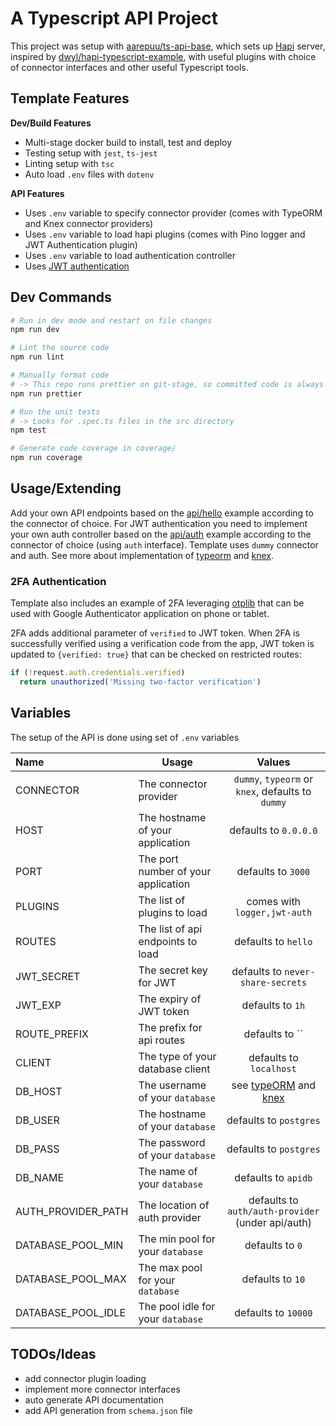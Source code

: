 # A Typescript API Project

This project was setup with [aarepuu/ts-api-base](https://github.com/ts-api-base), which sets up [Hapi](https://hapi.dev/) server, inspired by [dwyl/hapi-typescript-example](https://github.com/dwyl/hapi-typescript-example), with useful plugins with choice of connector interfaces and other useful Typescript tools.

## Template Features

**Dev/Build Features**

- Multi-stage docker build to install, test and deploy
- Testing setup with `jest`, `ts-jest`
- Linting setup with `tsc`
- Auto load `.env` files with `dotenv`

**API Features**

- Uses `.env` variable to specify connector provider (comes with TypeORM and Knex connector providers)
- Uses `.env` variable to load hapi plugins (comes with Pino logger and JWT Authentication plugin)
- Uses `.env` variable to load authentication controller
- Uses [JWT authentication](https://github.com/dwyl/hapi-auth-jwt2)

## Dev Commands

```bash
# Run in dev mode and restart on file changes
npm run dev

# Lint the source code
npm run lint

# Manually format code
# -> This repo runs prettier on git-stage, so committed code is always formatted
npm run prettier

# Run the unit tests
# -> Looks for .spec.ts files in the src directory
npm test

# Generate code coverage in coverage/
npm run coverage
```

## Usage/Extending

Add your own API endpoints based on the [api/hello](src/api/hello) example according to the connector of choice. For JWT authentication you need to implement your own auth controller based on the [api/auth](src/api/auth) example according to the connector of choice (using `auth` interface). Template uses `dummy` connector and auth. See more about implementation of [typeorm](https://typeorm.io) and [knex](http://knexjs.org/).

### 2FA Authentication

Template also includes an example of 2FA leveraging [otplib](https://github.com/yeojz/otplib) that can be used with Google Authenticator application on phone or tablet.

2FA adds additional parameter of `verified` to JWT token. When 2FA is successfully verified using a verification code from the app, JWT token is updated to `{verified: true}` that can be checked on restricted routes:

```js
if (!request.auth.credentials.verified)
  return unauthorized('Missing two-factor verification')
```

## Variables

The setup of the API is done using set of `.env` variables

| Name               | Usage                               |                                                       Values                                                       |
| :----------------- | ----------------------------------- | :----------------------------------------------------------------------------------------------------------------: |
| CONNECTOR          | The connector provider              |                                 `dummy`, `typeorm` or `knex`, defaults to `dummy`                                  |
| HOST               | The hostname of your application    |                                               defaults to `0.0.0.0`                                                |
| PORT               | The port number of your application |                                                 defaults to `3000`                                                 |
| PLUGINS            | The list of plugins to load         |                                            comes with `logger,jwt-auth`                                            |
| ROUTES             | The list of api endpoints to load   |                                                defaults to `hello`                                                 |
| JWT_SECRET         | The secret key for JWT              |                                         defaults to `never-share-secrets`                                          |
| JWT_EXP            | The expiry of JWT token             |                                                  defaults to `1h`                                                  |
| ROUTE_PREFIX       | The prefix for api routes           |                                                   defaults to ``                                                   |
| CLIENT             | The type of your database client    |                                              defaults to `localhost`                                               |
| DB_HOST            | The username of your `database`     | see [typeORM](https://typeorm.io/#/undefined/creating-a-connection-to-the-database) and [knex](http://knexjs.org/) |
| DB_USER            | The hostname of your `database`     |                                               defaults to `postgres`                                               |
| DB_PASS            | The password of your `database`     |                                               defaults to `postgres`                                               |
| DB_NAME            | The name of your `database`         |                                                defaults to `apidb`                                                 |
| AUTH_PROVIDER_PATH | The location of auth provider       |                                 defaults to `auth/auth-provider` (under api/auth)                                  |
| DATABASE_POOL_MIN  | The min pool for your `database`    |                                                  defaults to `0`                                                   |
| DATABASE_POOL_MAX  | The max pool for your `database`    |                                                  defaults to `10`                                                  |
| DATABASE_POOL_IDLE | The pool idle for your `database`   |                                                defaults to `10000`                                                 |

## TODOs/Ideas

- add connector plugin loading
- implement more connector interfaces
- auto generate API documentation
- add API generation from `schema.json` file
